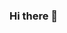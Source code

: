 ### Hi there 👋

<!--
**every0x/every0x** is a ✨ _special_ ✨ repository because its `README.md` (this file) appears on your GitHub profile.

![every0x status] ![Anurag's GitHub stats](https://github-readme-stats.vercel.app/api?username=anuraghazra&show_icons=true)


Here are some ideas to get you started:

- 🔭 I’m currently working on ...
- 🌱 I’m currently learning ...
- 👯 I’m looking to collaborate on ...
- 🤔 I’m looking for help with ...
- 💬 Ask me about ...
- 📫 How to reach me: ...
- 😄 Pronouns: ...
- ⚡ Fun fact: ...
-->
